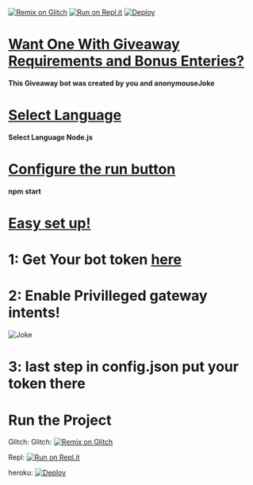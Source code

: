 [![Remix on Glitch](https://cdn.glitch.com/2703baf2-b643-4da7-ab91-7ee2a2d00b5b%2Fremix-button.svg)](https://glitch.com/edit/#!/import/github/anonymouseJoke/giveawayreq) [![Run on Repl.it](https://repl.it/badge/github/anonymouseJoke/giveawayreq)](https://repl.it/github/anonymouseJoke/giveawayreq) [![Deploy](https://www.herokucdn.com/deploy/button.svg)](https://heroku.com/deploy?template=https://github.com/anonymouseJoke/giveawayreq)

# [Want One With Giveaway Requirements and Bonus Enteries?](https://github.com/anonymouseJoke/giveawayreq)


**This Giveaway bot was created by you and anonymouseJoke**

# [Select Language](https://nodejs.org/en/)
**Select Language Node.js**

# [Configure the run button](https://docs.npmjs.com/packages-and-modules/)
**npm start**

# [Easy set up!]()
# 1: Get Your bot token [here](https://discord.com/developers/applications)
# 2: Enable Privilleged gateway intents!
![Joke](https://user-images.githubusercontent.com/87341400/125494942-d4c347c3-905d-42a6-871b-6e8fadea7963.gif)
# 3: last step in config.json put your token there



# Run the Project
Glitch: Glitch: [![Remix on Glitch](https://cdn.glitch.com/2703baf2-b643-4da7-ab91-7ee2a2d00b5b%2Fremix-button.svg)](https://glitch.com/edit/#!/import/github/anonymouseJoke/giveaway)

Repl: [![Run on Repl.it](https://repl.it/badge/github/anonymouseJoke/giveaway)](https://repl.it/github/anonymouseJoke/giveaway)

heroku: [![Deploy](https://www.herokucdn.com/deploy/button.svg)](https://heroku.com/deploy?template=https://github.com/anonymouseJoke/giveaway)
